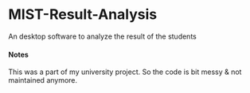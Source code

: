# MIST-Result-Analysis
An desktop software to analyze the result of the students


#### Notes
This was a part of my university project. So the code is bit messy & not maintained anymore.
